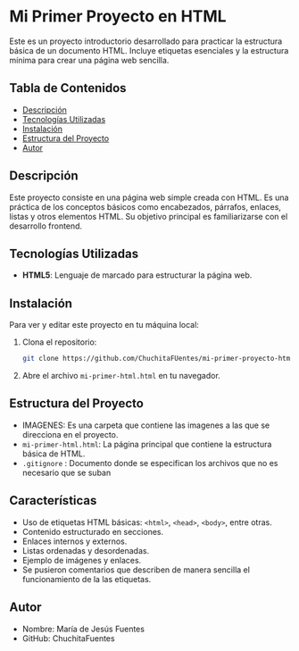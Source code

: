 # Mi Primer Proyecto en HTML

Este es un proyecto introductorio desarrollado para practicar la estructura básica de un documento HTML. Incluye etiquetas esenciales y la estructura mínima para crear una página web sencilla.

## Tabla de Contenidos
- [Descripción](#descripción)
- [Tecnologías Utilizadas](#tecnologías-utilizadas)
- [Instalación](#instalación)
- [Estructura del Proyecto](#estructura-del-proyecto)
- [Autor](#autor)


## Descripción

Este proyecto consiste en una página web simple creada con HTML. Es una práctica de los conceptos básicos como encabezados, párrafos, enlaces, listas y otros elementos HTML. Su objetivo principal es familiarizarse con el desarrollo frontend.

## Tecnologías Utilizadas

- **HTML5**: Lenguaje de marcado para estructurar la página web.

## Instalación

Para ver y editar este proyecto en tu máquina local:

1. Clona el repositorio:

   ```bash
   git clone https://github.com/ChuchitaFUentes/mi-primer-proyecto-html.git

2. Abre el archivo `mi-primer-html.html` en tu navegador.


## Estructura del Proyecto

- IMAGENES: Es una carpeta que contiene las imagenes a las que se direcciona en el proyecto.
- `mi-primer-html.html`: La página principal que contiene la estructura básica de HTML.
- `.gitignore` : Documento donde se especifican los archivos que no es necesario que se suban
  
## Características

- Uso de etiquetas HTML básicas: `<html>`, `<head>`, `<body>`, entre otras.
- Contenido estructurado en secciones.
- Enlaces internos y externos.
- Listas ordenadas y desordenadas.
- Ejemplo de imágenes y enlaces.
- Se pusieron comentarios que describen de manera sencilla el funcionamiento de la las etiquetas.
  
## Autor

- Nombre: María de Jesús Fuentes
- GitHub: ChuchitaFuentes
